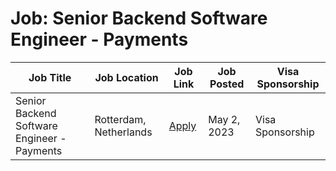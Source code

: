 # Job: Senior Backend Software Engineer - Payments

| Job Title | Job Location | Job Link | Job Posted | Visa Sponsorship |
| --- | --- | --- | --- | --- |
| Senior Backend Software Engineer - Payments | Rotterdam, Netherlands | [Apply](https://boards.greenhouse.io/housinganywhere/jobs/5595037003) | May 2, 2023 | Visa Sponsorship |
